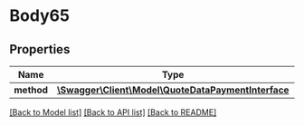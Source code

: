 # Body65

## Properties
Name | Type | Description | Notes
------------ | ------------- | ------------- | -------------
**method** | [**\Swagger\Client\Model\QuoteDataPaymentInterface**](QuoteDataPaymentInterface.md) |  | 

[[Back to Model list]](../README.md#documentation-for-models) [[Back to API list]](../README.md#documentation-for-api-endpoints) [[Back to README]](../README.md)


